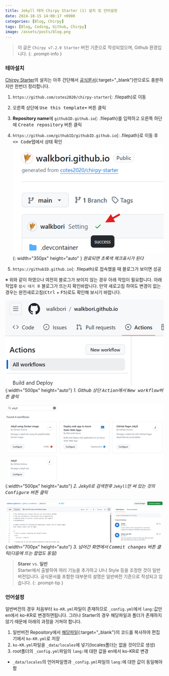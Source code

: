 ```yaml
---
title: Jekyll 테마 Chirpy Starter (1) 설치 및 언어설정
date: 2024-10-15 14:08:17 +0900
categories: [Blog, Chirpy]
tags: [Blog, Coding, Github, Chirpy]
image: /assets/posts/blog.png
---
```


> 이 글은 `Chirpy v7.2.0 Starter` 버전 기준으로 작성되었으며, Github 환경입니다.
{: .prompt-info }


### 테마설치

[Chirpy Starter](https://github.com/cotes2020/chirpy-starter)의 설치는 아주 간단해서 [공식문서](https://chirpy.cotes.page/posts/getting-started/){:target="_blank"}만으로도 충분하지만 한번더 정리합니다.

1. `https://github.com/cotes2020/chirpy-starter`{: .filepath}로 이동
2. 오른쪽 상단에 <kbd>Use this template▾</kbd> 버튼 클릭
3. **Repository name**에 `githubID.github.io`{: .filepath}를 입력하고 오른쪽 하단에 <kbd>Create repository</kbd> 버튼 클릭
4. `https://github.com/githubID/githubID.github.io`{: .filepath}로 이동 후 <kbd><> Code</kbd>탭에서 상태 확인
![alt text](/assets/posts/2024/10/github0.png){: width="350px" height="auto" }
_완료되면 초록색 체크표시가 된다_

5. `https://githubID.github.io`{: .filepath}로 접속했을 때 블로그가 보이면 성공

※ 위와 같이 하였으나 여전히 블로그가 보이지 않는 경우 아래 작업이 필요합니다. 아래 작업후 `잠시 대기 후` 블로그가 뜨는지 확인바랍니다. 만약 새로고침 하여도 변경이 없는 경우는 완전새로고침(<kbd>Ctrl</kbd> + <kbd>F5</kbd>)로도 확인해 보시기 바랍니다.

![alt text](/assets/posts/2024/10/github11.png){:width="500px" height="auto"}
_1. Github 상단 <kbd>Action</kbd>에서 <kbd>New workflow</kbd>버튼 클릭_

![alt text](/assets/posts/2024/10/github12.png){:width="500px" height="auto"}
_2. Jekyll로 검색한후 `Jekyll`만 써 있는 것의 <kbd>Configure</kbd> 버튼 클릭_

![alt text](/assets/posts/2024/10/github13.png){:width="700px" height="auto"}
_3. 넘어간 화면에서 <kbd>Commit changes</kbd> 버튼 클릭(다음에 뜨는 팝업도 동일)_

> **Starer** vs. **일반**  
Starter에서 출발하여 여러 기능을 추가하고 UI나 Style 등을 조정한 것이 일반버전입니다. 공식문서를 포함한 대부분의 설명은 일반버전 기준으로 작성되고 있습니다.
{: .prompt-tip }

### 언어설정

일반버전의 경우 처음부터 `ko-KR.yml`파일이 존재하므로 `_config.yml`에서 `lang:`값만 en에서 ko-KR로 변경하면됩니다. 그러나 Starter의 경우 해당파일과 폴더가 존재하지 않기 때문에 아래의 과정을 거쳐야 합니다.

1. 일반버전 Repository에서 [해당파일](https://github.com/cotes2020/jekyll-theme-chirpy/blob/master/_data/locales/ko-KR.yml){:target="_blank"}의 코드를 복사하여 편집기에서 `ko-KR.yml`로 저장 
2. `ko-KR.yml`파일을 `_data/locales`에 넣기(locales폴더는 없을 것이므로 생성)
3. root폴더의 `_config.yml`파일의 `lang:`에 대한 값을 en에서 ko-KR로 변경
- `_data/locales`의 언어파일명과 `_config.yml`파일의 `lang:`에 대한 값이 동일해야함